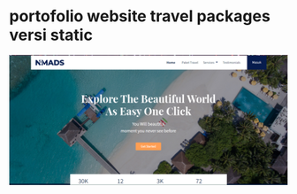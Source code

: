 # portofolio website travel packages versi static


<img src="https://raw.githubusercontent.com/xvbnm48/travel-packages-static/farizzz/Screenshot_1.png">
